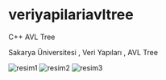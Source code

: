 # veriyapilariavltree
C++ AVL Tree

Sakarya Üniversitesi , Veri Yapıları , AVL Tree


![resim1](https://user-images.githubusercontent.com/71832100/215274943-d42d1062-fa95-48f2-adc2-0eb309756241.PNG)
![resim2](https://user-images.githubusercontent.com/71832100/215274951-ed60e1a5-c52d-4fbb-866c-db482be853d0.PNG)
![resim3](https://user-images.githubusercontent.com/71832100/215274962-f8bbae06-90e6-417e-baf0-31b2b0d19234.PNG)
